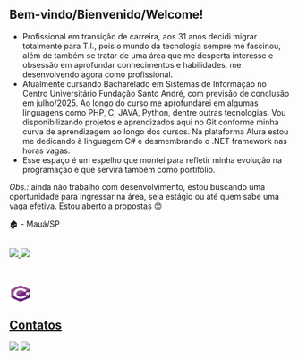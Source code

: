 ## Bem-vindo/Bienvenido/Welcome!

- Profissional em transição de carreira, aos 31 anos decidi migrar totalmente para T.I., pois o mundo da tecnologia sempre me fascinou, além de também se tratar de uma área que me desperta interesse e obsessão em aprofundar conhecimentos e habilidades, me desenvolvendo agora como profissional.  
- Atualmente cursando Bacharelado em Sistemas de Informação no Centro Universitário Fundação Santo André, com previsão de conclusão em julho/2025. Ao longo do curso me aprofundarei em algumas linguagens como PHP, C, JAVA, Python, dentre outras tecnologias. Vou disponibilizando projetos e aprendizados aqui no Git conforme minha curva de aprendizagem ao longo dos cursos. Na plataforma Alura estou me dedicando à linguagem C# e desmembrando o .NET framework nas horas vagas. 
- Esse espaço é um espelho que montei para refletir minha evolução na programação e que servirá também como portifólio. 

*Obs.:* ainda não trabalho com desenvolvimento, estou buscando uma oportunidade para ingressar na área, seja estágio ou até quem sabe uma vaga efetiva. Estou aberto a propostas 😊

🏠 - Mauá/SP

##

 <div>
  <a href="https://github.com/heldersp">
  <img height="180em" src="https://github-readme-stats.vercel.app/api?username=heldersp&show_icons=true&theme=midnight-purple&include_all_commits=true&count_private=true"/>
  <img height="180em" src="https://github-readme-stats.vercel.app/api/top-langs/?username=heldersp&layout=compact&langs_count=7&theme=midnight-purple"/>
</div>

 ##
  
<div style="display: inline_block"><br>
  <img align="center" alt="Rafa-Csharp" height="30" width="40" src="https://raw.githubusercontent.com/devicons/devicon/master/icons/csharp/csharp-original.svg">
  
  </div>
  
  ## Contatos
  
  <div> 
  <a href = "mailto:heldergalbier@gmail.com"><img src="https://img.shields.io/badge/Gmail-D14836?style=for-the-badge&logo=gmail&logoColor=white" target="_blank"></a>
  <a href="https://www.linkedin.com/in/helder-da-silva-galbier-7493aa167/" target="_blank"><img src="https://img.shields.io/badge/LinkedIn-0077B5?style=for-the-badge&logo=linkedin&logoColor=white" target="_blank"></a> 
  </div>

